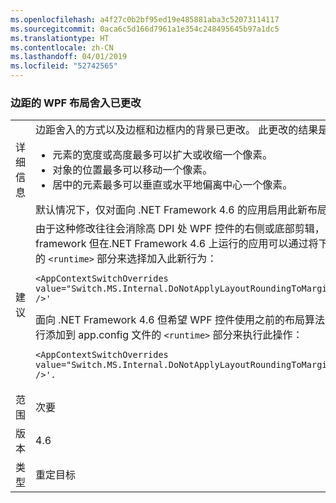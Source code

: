 ```yaml
---
ms.openlocfilehash: a4f27c0b2bf95ed19e485881aba3c52073114117
ms.sourcegitcommit: 0aca6c5d166d7961a1e354c248495645b97a1dc5
ms.translationtype: HT
ms.contentlocale: zh-CN
ms.lasthandoff: 04/01/2019
ms.locfileid: "52742565"
---
```

### <a name="wpf-layout-rounding-of-margins-has-changed"></a>边距的 WPF 布局舍入已更改

|   |   |
|---|---|
|详细信息|边距舍入的方式以及边框和边框内的背景已更改。 此更改的结果是：<ul><li>元素的宽度或高度最多可以扩大或收缩一个像素。</li><li>对象的位置最多可以移动一个像素。</li><li>居中的元素最多可以垂直或水平地偏离中心一个像素。</li></ul>默认情况下，仅对面向 .NET Framework 4.6 的应用启用此新布局。|
|建议|由于这种修改往往会消除高 DPI 处 WPF 控件的右侧或底部剪辑，因此面向早期版本的 .NET framework 但在.NET Framework 4.6 上运行的应用可以通过将下面的行添加到 app.config 文件的 <code>&lt;runtime&gt;</code> 部分来选择加入此新行为：<pre><code class="lang-xml">&lt;AppContextSwitchOverrides value=&quot;Switch.MS.Internal.DoNotApplyLayoutRoundingToMarginsAndBorderThickness=false&quot; /&gt;&#39;&#13;&#10;</code></pre>面向 .NET Framework 4.6 但希望 WPF 控件使用之前的布局算法来呈现的应用可以通过将下面的行添加到 app.config 文件的 <code>&lt;runtime&gt;</code> 部分来执行此操作：<pre><code class="lang-xml">&lt;AppContextSwitchOverrides value=&quot;Switch.MS.Internal.DoNotApplyLayoutRoundingToMarginsAndBorderThickness=true&quot; /&gt;&#39;.&#13;&#10;</code></pre>|
|范围|次要|
|版本|4.6|
|类型|重定目标|

